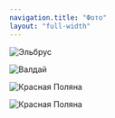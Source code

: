 ```yaml
---
navigation.title: "Фото"
layout: "full-width"
---
```


![Эльбрус](20150226.jpg)

![Валдай](20190526.jpg)

![Красная Поляна](20190830.jpg)

![Красная Поляна](20190831.jpg)
